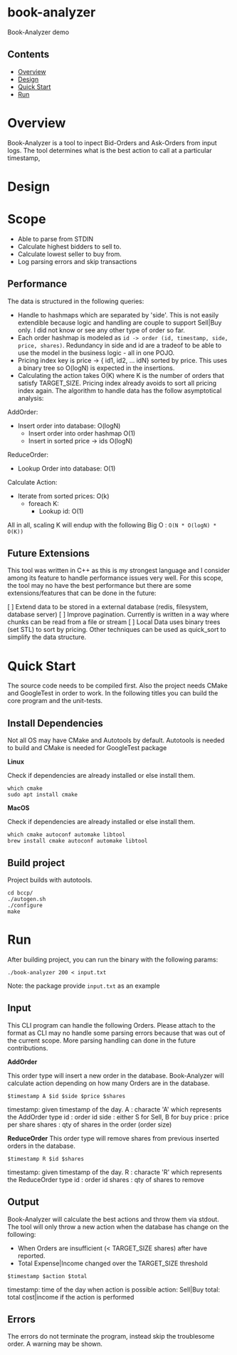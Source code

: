 # book-analyzer
Book-Analyzer demo

## Contents

* [Overview](#overview)
* [Design](#design)
* [Quick Start](#quick-start)
* [Run](#run)

# Overview
Book-Analyzer is a tool to inpect Bid-Orders and Ask-Orders from input logs. The tool determines what is the best action to call at a particular timestamp,

# Design

# Scope
- Able to parse from STDIN
- Calculate highest bidders to sell to.
- Calculate lowest seller to buy from.
- Log parsing errors and skip transactions

## Performance
The data is structured in the following queries:
- Handle to hashmaps which are separated by 'side'. This is not easily extendible because logic and handling are couple to support Sell|Buy only. I did not know or see any other type of order so far. 
- Each order hashmap is modeled as `id -> order (id, timestamp, side, price, shares)`. Redundancy in side and id are a tradeof to be able to use the model in the business logic - all in one POJO.
- Pricing index key is price -> { id1, id2, ... idN} sorted by price. This uses a binary tree so O(logN) is expected in the insertions.
- Calculating the action takes O(K) where K is the number of orders that satisfy TARGET_SIZE. Pricing index already avoids to sort all pricing index again.
The algorithm to handle data has the follow asymptotical analysis:

AddOrder: 
- Insert order into database: O(logN)
    - Insert order into order hashmap O(1)
    - Insert in sorted price -> ids O(logN)

ReduceOrder:
- Lookup Order into database: O(1)

Calculate Action:
- Iterate from sorted prices: O(k)
    - foreach K:
        - Lookup id: O(1)


All in all, scaling K will endup with the following Big O : ` O(N * O(logN) * O(K)) `

## Future Extensions
This tool was written in C++ as this is my strongest language and I consider among its feature to handle performance issues very well.
For this scope, the tool may no have the best performance but there are some extensions/features that can be done in the future:

[ ] Extend data to be stored in a external database (redis, filesystem, database server)
[ ] Improve pagination. Currently is written in a way where chunks can be read from a file or stream
[ ] Local Data uses binary trees (set STL) to sort by pricing. Other techniques can be used as quick_sort to simplify the data structure.

# Quick Start

The source code needs to be compiled first. Also the project needs CMake and GoogleTest in order to work.
In the following titles you can build the core program and the unit-tests.

## Install Dependencies

Not all OS may have CMake and Autotools by default. Autotools is needed to build and CMake is needed for GoogleTest package

**Linux**

Check if dependencies are already installed or else install them.

```
which cmake
sudo apt install cmake
```

**MacOS**

Check if dependencies are already installed or else install them.

```
which cmake autoconf automake libtool
brew install cmake autoconf automake libtool
```

## Build project

Project builds with autotools.

```
cd bccp/
./autogen.sh
./configure
make
```

# Run 
After building project, you can run the binary with the following params:

```
./book-analyzer 200 < input.txt
```

Note: the package provide `input.txt` as an example

## Input

This CLI program can handle the following Orders. Please attach to the format as CLI may no handle some parsing errors because that was out of the current scope.
More parsing handling can done in the future contributions.

**AddOrder**

This order type will insert a new order in the database.
Book-Analyzer will calculate action depending on how many Orders are in the database.

```
$timestamp A $id $side $price $shares
```

timestamp: given timestamp of the day.
A : characte 'A' which represents the AddOrder type
id : order id
side : either S for Sell, B for buy
price : price per share
shares : qty of shares in the order (order size)

**ReduceOrder**
This order type will remove shares from previous inserted orders in the database.

```
$timestamp R $id $shares
```

timestamp: given timestamp of the day.
R : characte 'R' which represents the ReduceOrder type
id : order id
shares : qty of shares to remove

## Output

Book-Analyzer will calculate the best actions and throw them via stdout.
The tool will only throw a new action when the database has change on the following:
- When Orders are insufficient (< TARGET_SIZE shares) after have reported.
- Total Expense|Income changed over the TARGET_SIZE threshold

```
$timestamp $action $total
```
timestamp: time of the day when action is possible
action: Sell|Buy 
total: total cost|income if the action is performed

## Errors

The errors do not terminate the program, instead skip the troublesome order.
A warning may be shown.
